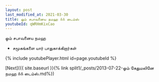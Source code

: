 ```yaml
---
layout: post
last_modified_at: 2021-03-30
title: ஓம் சபாவனைய நமஹ ௧௧ டைம்ஸ்
youtubeId: qWRHmKixCao
---
```

 
 
 ஓம் சபாவனைய நமஹ  
 
 -  சமூகங்களை யார் பாதுகாக்கிறார்கள் 
 
  
 
  
 
 
 
 
 
 


{% include youtubePlayer.html id=page.youtubeId %}
 
[Next]({{ site.baseurl }}{% link  split1/_posts/2013-07-22-ஓம் கேதுமலினே நமஹ ௧௧ டைம்ஸ்.md%})
 
